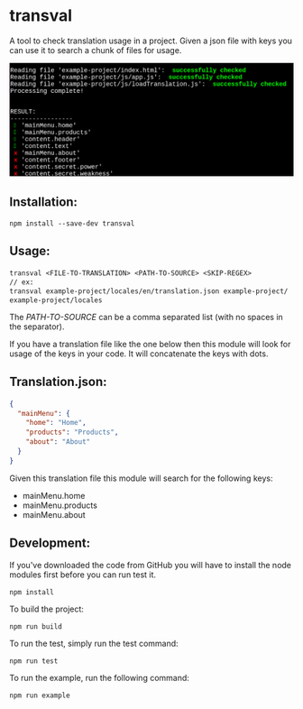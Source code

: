 # transval
A tool to check translation usage in a project. Given a json file with keys you can use it to search a chunk of files for usage.

![A screenshot of the transval output](assets/screenshot.png?raw=true "A screenshot of the transval output")

## Installation:
```
npm install --save-dev transval
```
 
## Usage:
```
transval <FILE-TO-TRANSLATION> <PATH-TO-SOURCE> <SKIP-REGEX>
// ex:
transval example-project/locales/en/translation.json example-project/ example-project/locales
```
The *PATH-TO-SOURCE* can be a comma separated list (with no spaces in the separator).

If you have a translation file like the one below then this module will look for usage of the keys in your code. It will concatenate the keys with dots.

## Translation.json:

```json
{
  "mainMenu": {
    "home": "Home",
    "products": "Products",
    "about": "About"
  }
}
```
Given this translation file this module will search for the following keys:
 * mainMenu.home
 * mainMenu.products
 * mainMenu.about

## Development:

If you've downloaded the code from GitHub you will have to install the node modules first before you can run test it.
```
npm install 
```

To build the project:
```
npm run build
```

To run the test, simply run the test command:
```
npm run test
```

To run the example, run the following command:
```
npm run example 
```